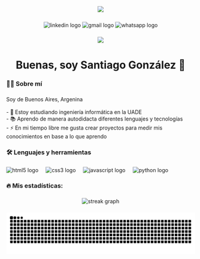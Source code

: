 <div align="center">
  <img height="150" src="https://media2.giphy.com/media/v1.Y2lkPTc5MGI3NjExNnBqNTF3cGkzYmdvcTNvMzJpbHh4cTdodWNwMDRiZjJtb2FycmE3cyZlcD12MV9pbnRlcm5hbF9naWZfYnlfaWQmY3Q9Zw/JqmupuTVZYaQX5s094/giphy.gif"  />
</div>

###

<div align="center">
  <img src="https://img.shields.io/static/v1?message=LinkedIn&logo=linkedin&label=&color=0077B5&logoColor=white&labelColor=&style=for-the-badge" height="25" alt="linkedin logo"  />
  <img src="https://img.shields.io/static/v1?message=Gmail&logo=gmail&label=&color=D14836&logoColor=white&labelColor=&style=for-the-badge" height="25" alt="gmail logo"  />
  <img src="https://img.shields.io/static/v1?message=Whatsapp&logo=whatsapp&label=&color=25D366&logoColor=white&labelColor=&style=for-the-badge" height="25" alt="whatsapp logo"  />
</div>

###

<div align="center">
  <img src="https://visitor-badge.laobi.icu/badge?page_id=Santy21g.Santy21g&"  />
</div>

###

<h1 align="center">Buenas, soy Santiago González 👋</h1>

###

<h3 align="left">👩‍💻  Sobre mí</h3>

###

<p align="left">Soy de Buenos Aires, Argenina <br><br>- 🔭 Estoy estudiando ingeniería informática en la UADE<br>- 📚 Aprendo de manera autodidacta diferentes lenguajes y tecnologías<br>- ⚡ En mi tiempo libre me gusta crear proyectos para medir mis conocimientos en base a lo que aprendo</p>

###

<h3 align="left">🛠 Lenguajes y herramientas</h3>

###

<div align="left">
  <img src="https://cdn.jsdelivr.net/gh/devicons/devicon/icons/html5/html5-original.svg" height="40" alt="html5 logo"  />
  <img width="12" />
  <img src="https://cdn.jsdelivr.net/gh/devicons/devicon/icons/css3/css3-original.svg" height="40" alt="css3 logo"  />
  <img width="12" />
  <img src="https://cdn.jsdelivr.net/gh/devicons/devicon/icons/javascript/javascript-original.svg" height="40" alt="javascript logo"  />
  <img width="12" />
  <img src="https://cdn.jsdelivr.net/gh/devicons/devicon/icons/python/python-original.svg" height="40" alt="python logo"  />
</div>

###

<h3 align="left">🔥   Mis estadísticas:</h3>

###

<div align="center">
  <img src="https://streak-stats.demolab.com?user=Santy21g&locale=en&mode=daily&theme=dark&hide_border=false&border_radius=5&order=3" height="220" alt="streak graph"  />
</div>

###

<img src="https://raw.githubusercontent.com/Santy21g/Santy21g/output/snake.svg" alt="Snake animation" />

###
